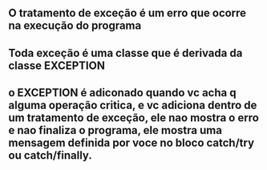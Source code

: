 ## O tratamento de exceção é um erro que ocorre na execução do programa
## Toda exceção é uma classe que é derivada da classe EXCEPTION
## o EXCEPTION é adiconado quando vc acha q alguma operação critica, e vc adiciona dentro de um tratamento de exceção, ele nao mostra o erro e nao finaliza o programa, ele mostra uma mensagem definida por voce no bloco catch/try ou catch/finally.